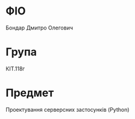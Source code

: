 
# ФІО
Бондар Дмитро Олегович
# Група
КІТ.118г
# Предмет
Проектування серверсних застосунків (Python)
